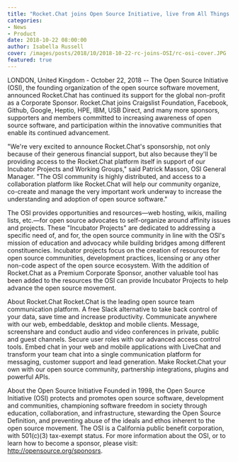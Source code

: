 ```yaml
---
title: "Rocket.Chat joins Open Source Initiative, live from All Things Open 2018"
categories:
- News
- Product
date: 2018-10-22 08:00:00
author: Isabella Russell
cover: /images/posts/2018/10/2018-10-22-rc-joins-OSI/rc-osi-cover.JPG
featured: true
---
```

LONDON, United Kingdom - October 22, 2018 -- The Open Source Initiative (OSI), the founding organization of the open source software movement, announced Rocket.Chat has continued its support for the global non-profit as a Corporate Sponsor. Rocket.Chat joins Craigslist Foundation, Facebook, Github, Google, Heptio, HPE, IBM, USB Direct, and many more sponsors, supporters and members committed to increasing awareness of open source software, and participation within the innovative communities that enable its continued advancement.

"We're very excited to announce Rocket.Chat's sponsorship, not only because of their generous financial support, but also because they'll be providing access to the Rocket.Chat platform itself in support of our Incubator Projects and Working Groups," said Patrick Masson, OSI General Manager. "The OSI community is highly distributed, and access to a collaboration platform like Rocket.Chat will help our community organize, co-create and manage the very important work underway to increase the understanding and adoption of open source software."

The OSI provides opportunities and resources—web hosting, wikis, mailing lists, etc.—for open source advocates to self-organize around affinity issues and projects. These "Incubator Projects" are dedicated to addressing a specific need of, and for, the open source community in line with the OSI's mission of education and advocacy while building bridges among different constituencies. Incubator projects focus on the creation of resources for open source communities, development practices, licensing or any other non-code aspect of the open source ecosystem. With the addition of Rocket.Chat as a Premium Corporate Sponsor, another valuable tool has been added to the resources the OSI can provide Incubator Projects to help advance the open source movement.

About Rocket.Chat
Rocket.Chat is the leading open source team communication platform. A free Slack alternative to take back control of your data, save time and increase productivity. Communicate anywhere with our web, embeddable, desktop and mobile clients. Message, screenshare and conduct audio and video conferences in private, public and guest channels. Secure user roles with our advanced access control tools. Embed chat in your web and mobile applications with LiveChat and transform your team chat into a single communication platform for messaging, customer support and lead generation. Make Rocket.Chat your own with our open source community, partnership integrations, plugins and powerful APIs.

About the Open Source Initiative
Founded in 1998, the Open Source Initiative (OSI) protects and promotes open source software, development and communities, championing software freedom in society through education, collaboration, and infrastructure, stewarding the Open Source Definition, and preventing abuse of the ideals and ethos inherent to the open source movement. The OSI is a California public benefit corporation, with 501(c)(3) tax-exempt status. For more information about the OSI, or to learn how to become a sponsor, please visit: http://opensource.org/sponosrs.
